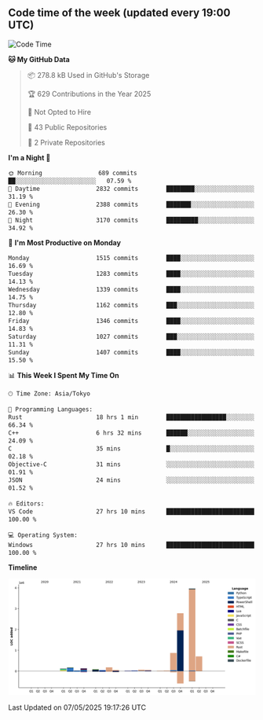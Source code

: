 ## Code time of the week (updated every 19:00 UTC)

<!--START_SECTION:waka-->
![Code Time](http://img.shields.io/badge/Code%20Time-4%2C815%20hrs%2038%20mins-blue)

**🐱 My GitHub Data** 

> 📦 278.8 kB Used in GitHub's Storage 
 > 
> 🏆 629 Contributions in the Year 2025
 > 
> 🚫 Not Opted to Hire
 > 
> 📜 43 Public Repositories 
 > 
> 🔑 2 Private Repositories 
 > 
**I'm a Night 🦉** 

```text
🌞 Morning                689 commits         ██░░░░░░░░░░░░░░░░░░░░░░░   07.59 % 
🌆 Daytime                2832 commits        ████████░░░░░░░░░░░░░░░░░   31.19 % 
🌃 Evening                2388 commits        ███████░░░░░░░░░░░░░░░░░░   26.30 % 
🌙 Night                  3170 commits        █████████░░░░░░░░░░░░░░░░   34.92 % 
```
📅 **I'm Most Productive on Monday** 

```text
Monday                   1515 commits        ████░░░░░░░░░░░░░░░░░░░░░   16.69 % 
Tuesday                  1283 commits        ████░░░░░░░░░░░░░░░░░░░░░   14.13 % 
Wednesday                1339 commits        ████░░░░░░░░░░░░░░░░░░░░░   14.75 % 
Thursday                 1162 commits        ███░░░░░░░░░░░░░░░░░░░░░░   12.80 % 
Friday                   1346 commits        ████░░░░░░░░░░░░░░░░░░░░░   14.83 % 
Saturday                 1027 commits        ███░░░░░░░░░░░░░░░░░░░░░░   11.31 % 
Sunday                   1407 commits        ████░░░░░░░░░░░░░░░░░░░░░   15.50 % 
```


📊 **This Week I Spent My Time On** 

```text
🕑︎ Time Zone: Asia/Tokyo

💬 Programming Languages: 
Rust                     18 hrs 1 min        █████████████████░░░░░░░░   66.34 % 
C++                      6 hrs 32 mins       ██████░░░░░░░░░░░░░░░░░░░   24.09 % 
C                        35 mins             █░░░░░░░░░░░░░░░░░░░░░░░░   02.18 % 
Objective-C              31 mins             ░░░░░░░░░░░░░░░░░░░░░░░░░   01.91 % 
JSON                     24 mins             ░░░░░░░░░░░░░░░░░░░░░░░░░   01.52 % 

🔥 Editors: 
VS Code                  27 hrs 10 mins      █████████████████████████   100.00 % 

💻 Operating System: 
Windows                  27 hrs 10 mins      █████████████████████████   100.00 % 
```

**Timeline**

![Lines of Code chart](https://raw.githubusercontent.com/SARDONYX-sard/SARDONYX-sard/main/assets/bar_graph.png)


 Last Updated on 07/05/2025 19:17:26 UTC
<!--END_SECTION:waka-->